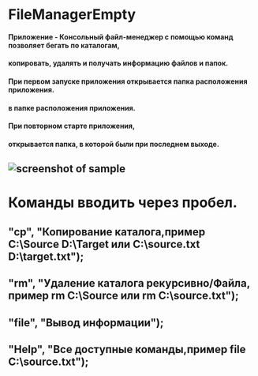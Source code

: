 # FileManagerEmpty

#### Приложение - Консольный файл-менеджер с помощью команд позволяет бегать по каталогам, 
#### копировать, удалять и получать информацию файлов и папок.
#### При первом запуске приложения открывается папка расположения приложения.
#### в папке расположения приложения.
#### При повторном старте приложения, 
#### открывается папка, в которой были при последнем выходе.

![screenshot of sample](https://i.ibb.co/mCdDS6s/crhby.png) 
---
Команды вводить через пробел.
=====================
"cp", "Копирование каталога,пример C:\\Source D:\\Target или C:\\source.txt D:\\target.txt");
---
"rm", "Удаление каталога рекурсивно/Файла, пример rm C:\\Source или rm C:\\source.txt");
---
"file", "Вывод информации");
---
"Help", "Все доступные команды,пример file C:\\source.txt");
---
